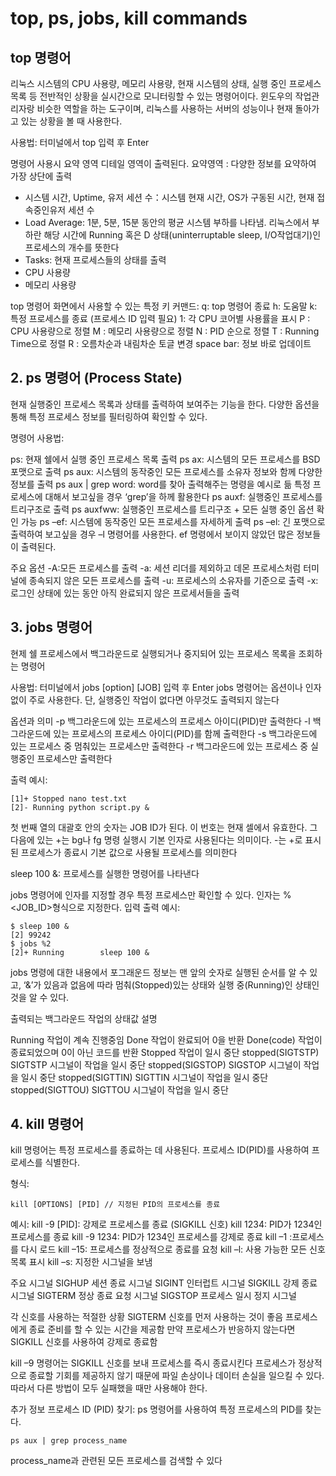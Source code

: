 # top, ps, jobs, kill commands

## top 명령어

리눅스 시스템의 CPU 사용량, 메모리 사용량, 현재 시스템의 상태, 실행 중인 프로세스 목록 등 전반적인 상황을 실시간으로 모니터링할 수 있는 명령어이다. 윈도우의 작업관리자랑 비슷한 역할을 하는 도구이며, 리눅스를 사용하는 서버의 성능이나 현재 돌아가고 있는 상황을 볼 때 사용한다. 

사용법: 터미널에서 top 입력 후 Enter

명령어 사용시
요약 영역 디테일 영역이 출력된다.
요약영역 : 다양한 정보를 요약하여 가장 상단에 출력
- 시스템 시간, Uptime, 유저 세션 수：시스템 현재 시간, OS가 구동된 시간, 현재 접속중인유저 세션 수
- Load Average: 1분, 5분, 15분 동안의 평균 시스템 부하를 나타냄. 리눅스에서 부하란 해당 시간에 Running 혹은 D 상태(uninterruptable sleep, I/O작업대기)인 프로세스의 개수를 뜻한다
- Tasks: 현재 프로세스들의 상태를 출력
- CPU 사용량
- 메모리 사용량

top 명령어 화면에서 사용할 수 있는 특정 키 커맨드:
q: top 명령어 종료
h: 도움말
k: 특정 프로세스를 종료 (프로세스 ID 입력 필요)
1: 각 CPU 코어별 사용률을 표시
P : CPU 사용량으로 정렬
M : 메모리 사용량으로 정렬
N : PID 순으로 정렬
T : Running Time으로 정렬
R : 오름차순과 내림차순 토글 변경
space bar: 정보 바로 업데이트

## 2. ps 명령어 (Process State)
현재 실행중인 프로세스 목록과 상태를 출력하여 보여주는 기능을 한다. 다양한 옵션을 통해 특정 프로세스 정보를 필터링하여 확인할 수 있다.

명령어 사용법:

ps: 현재 쉘에서 실행 중인 프로세스 목록 출력
ps ax: 시스템의 모든 프로세스를 BSD 포맷으로 출력
ps aux: 시스템의 동작중인 모든 프로세스를 소유자 정보와 함께 다양한 정보를 출력
ps aux | grep word: word를 찾아 출력해주는 명령을 예시로 듦
특정 프로세스에 대해서 보고싶을 경우 ‘grep’을 하께 활용한다
ps auxf: 실행중인 프로세스를 트리구조로 출력
ps auxfww: 실행중인 프로세스를 트리구조 + 모든 실행 중인 옵션 확인 가능
ps –ef: 시스템에 동작중인 모든 프로세스를 자세하게 출력
ps –el: 긴 포맷으로 출력하여 보고싶을 경우 –l 명령어를 사용한다. ef 명령에서 보이지 않았던 많은 정보들이 출력된다.

주요 옵션
-A:모든 프로세스를 출력
-a: 세션 리더를 제외하고 데몬 프로세스처럼 터미널에 종속되지 않은 모든 프로세스를 출력
-u: 프로세스의 소유자를 기준으로 출력
-x: 로그인 상태에 있는 동안 아직 완료되지 않은 프로세서들을 출력

## 3. jobs 명령어
현제 쉘 프로세스에서 백그라운드로 실행되거나 중지되어 있는 프로세스 목록을 조회하는 명령어

사용법: 터미널에서 jobs [option] [JOB] 입력 후 Enter
jobs 명령어는 옵션이나 인자 없이 주로 사용한다. 단, 실행중인 작업이 없다면 아무것도 출력되지 않는다

옵션과 의미
-p 백그라운드에 있는 프로세스의 프로세스 아이디(PID)만 출력한다
-l 백그라운드에 있는 프로세스의 프로세스 아이디(PID)를 함께 출력한다
-s 백그라운드에 있는 프로세스 중 멈춰있는 프로세스만 출력한다
-r 백그라운드에 있는 프로세스 중 실행중인 프로세스만 출력한다

출력 예시:

    [1]+ Stopped nano test.txt
    [2]- Running python script.py &

첫 번째 열의 대괄호 안의 숫자는 JOB ID가 된다. 이 번호는 현재 셀에서 유효한다. 그 다음에 있는 +는 bg나 fg 명령 실행시 기본 인자로 사용된다는 의미이다. -는 +로 표시된 프로세스가 종료시 기본 값으로 사용될 프로세스를 의미한다

sleep 100 &: 프로세스를 실행한 명령어를 나타낸다

jobs 명령어에 인자를 지정할 경우 특정 프로세스만 확인할 수 있다. 인자는 %<JOB_ID>형식으로 지정한다.
입력 출력 예시:

    $ sleep 100 &
    [2] 99242
    $ jobs %2
    [2]+ Running        sleep 100 &

jobs 명령에 대한 내용에서 포그래운드 정보는 맨 앞의 숫자로 실행된 순서를 알 수 있고, ‘&’가 있음과 없음에 따라 멈춰(Stopped)있는 상태와 실행 중(Running)인 상태인 것을 알 수 있다.

출력되는 백그라운드 작업의 상태값 설명

Running 작업이 계속 진행중임
Done 작업이 완료되어 0을 반환
Done(code) 작업이 종료되었으며 0이 아닌 코드를 반환
Stopped 작업이 일시 중단
stopped(SIGTSTP) SIGTSTP 시그널이 작업을 일시 중단
stopped(SIGSTOP) SIGSTOP 시그널이 작업을 일시 중단
stopped(SIGTTIN) SIGTTIN 시그널이 작업을 일시 중단
stopped(SIGTTOU) SIGTTOU 시그널이 작업을 일시 중단

## 4. kill 명령어
kill 명령어는 특정 프로세스를 종료하는 데 사용된다. 프로세스 ID(PID)를 사용하여 프로세스를 식별한다.

형식:

    kill [OPTIONS] [PID] // 지정된 PID의 프로세스를 종료

예시:
kill -9 [PID]: 강제로 프로세스를 종료 (SIGKILL 신호)
kill 1234: PID가 1234인 프로세스를 종료
kill -9 1234: PID가 1234인 프로세스를 강제로 종료
kill –1 :프로세스를 다시 로드
kill –15: 프로세스를 정상적으로 종료를 요청
kill –l: 사용 가능한 모든 신호 목록 표시
kill –s: 지정한 시그널을 보냄

주요 시그널
SIGHUP 세션 종료 시그널
SIGINT 인터럽트 시그널
SIGKILL 강제 종료 시그널
SIGTERM 정상 종료 요청 시그널
SIGSTOP 프로세스 일시 정지 시그널

각 신호를 사용하는 적절한 상황
SIGTERM 신호를 먼저 사용하는 것이 좋음
프로세스에게 종료 준비를 할 수 있는 시간을 제공함
만약 프로세스가 반응하지 않는다면 SIGKILL 신호를 사용하여 강제로 종료함

kill –9 명령어는 SIGKILL 신호를 보내 프로세스를 즉시 종료시킨다
프로세스가 정상적으로 종료할 기회를 제공하지 않기 때문에 파일 손상이나 데이터 손실을 일으킬 수 있다. 따라서 다른 방법이 모두 실패했을 때만 사용해야 한다.

추가 정보
프로세스 ID (PID) 찾기: ps 명령어를 사용하여 특정 프로세스의 PID를 찾는다.

    ps aux | grep process_name
    
process_name과 관련된 모든 프로세스를 검색할 수 있다
